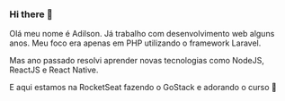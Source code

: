 ### Hi there 👋

Olá meu nome é Adilson. Já trabalho com desenvolvimento web alguns anos. Meu foco era apenas em PHP utilizando o framework Laravel.

Mas ano passado resolvi aprender novas tecnologias como NodeJS, ReactJS e React Native.

E aqui estamos na RocketSeat fazendo o GoStack e adorando o curso 🚀

<!--
**pereiradilson/pereiradilson** is a ✨ _special_ ✨ repository because its `README.md` (this file) appears on your GitHub profile.

Here are some ideas to get you started:

- 🔭 I’m currently working on ...
- 🌱 I’m currently learning ...
- 👯 I’m looking to collaborate on ...
- 🤔 I’m looking for help with ...
- 💬 Ask me about ...
- 📫 How to reach me: ...
- 😄 Pronouns: ...
- ⚡ Fun fact: ...
-->
